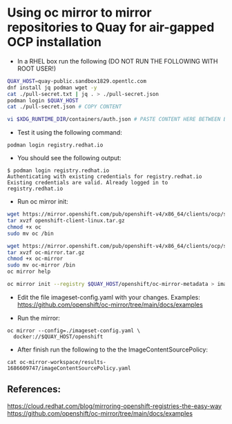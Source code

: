 
# Using oc mirror to mirror repositories to Quay for air-gapped OCP installation

* In a RHEL box run the following (DO NOT RUN THE FOLLOWING WITH ROOT USER!)

```bash
QUAY_HOST=quay-public.sandbox1829.opentlc.com
dnf install jq podman wget -y
cat ./pull-secret.txt | jq . > ./pull-secret.json
podman login $QUAY_HOST
cat ./pull-secret.json # COPY CONTENT

vi $XDG_RUNTIME_DIR/containers/auth.json # PASTE CONTENT HERE BETWEEN BRACKETS
```

* Test it using the following command:

```
podman login registry.redhat.io
```

* You should see the following output:

```
$ podman login registry.redhat.io
Authenticating with existing credentials for registry.redhat.io
Existing credentials are valid. Already logged in to registry.redhat.io

```

* Run oc mirror init:

```bash
wget https://mirror.openshift.com/pub/openshift-v4/x86_64/clients/ocp/stable/openshift-client-linux.tar.gz
tar xvzf openshift-client-linux.tar.gz
chmod +x oc
sudo mv oc /bin

wget https://mirror.openshift.com/pub/openshift-v4/x86_64/clients/ocp/stable/oc-mirror.tar.gz
tar xvzf oc-mirror.tar.gz
chmod +x oc-mirror
sudo mv oc-mirror /bin
oc mirror help

oc mirror init --registry $QUAY_HOST/openshift/oc-mirror-metadata > imageset-config.yaml 
```

* Edit the file imageset-config.yaml with your changes. Examples: https://github.com/openshift/oc-mirror/tree/main/docs/examples

* Run the mirror:

```
oc mirror --config=./imageset-config.yaml \
  docker://$QUAY_HOST/openshift
```

* After finish run the following to the the ImageContentSourcePolicy:

```
cat oc-mirror-workspace/results-1686609747/imageContentSourcePolicy.yaml
```

## References:

https://cloud.redhat.com/blog/mirroring-openshift-registries-the-easy-way
https://github.com/openshift/oc-mirror/tree/main/docs/examples
